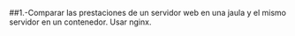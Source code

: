 
##1.-Comparar las prestaciones de un servidor web en una jaula y el mismo servidor en un contenedor. Usar nginx.

